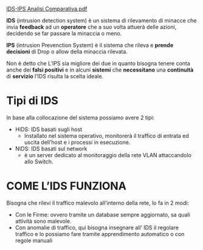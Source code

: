 [IDS-IPS Analisi Comparativa.pdf](https://prod-files-secure.s3.us-west-2.amazonaws.com/6f46adb7-7950-4f75-92a1-803289993db5/6b19a153-c6e8-4ec2-b5c5-97338e819fcd/IDS-IPS_Analisi_Comparativa.pdf)

**IDS** (intrusion detection system) è un sistema di rilevamento di minacce che invia **feedback** ad un **operatore** che a suo volta attuerà delle azioni, decidendo se far passare la minaccia o meno.

**IPS** (intrusion Prevenction System) è il sistema che rileva e **prende decisioni** di Drop o allow della minaccia rilevata.

Non è detto che L’IPS sia migliore dei due in quanto bisogna tenere conta anche dei **falsi positivi** e in alcuni **sistemi** che **necessitano** una **continuità** di **servizio** l’IDS risulta la scelta ideale.

# Tipi di IDS

In base alla collocazione del sistema possiamo avere 2 tipi:

- HIDS: IDS basati sugli host
    - Installato nel sistema operativo, monitorerà il traffico di entrata ed uscita dell’host e i processi in esecuzione.
- NIDS: IDS basati sul network
    - è un server dedicato al monitoraggio della rete VLAN attaccandolo allo Switch.

# COME L’IDS FUNZIONA

Bisogna che rilevi il traffico malevolo all’interno della rete, lo fa in 2 modi:

- Con le Firme: ovvero tramite un database sempre aggiornato, sa quali attività sono malevole.
- Con anomalie di traffico, qui bisogna insegnare all’ IDS il regolare traffico e lo possiamo fare tramite apprendimento automatico o con regole manuali

